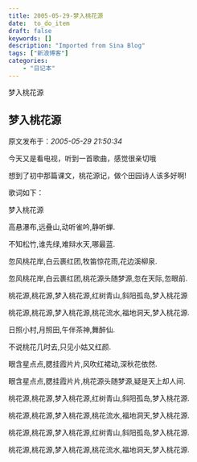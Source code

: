 ```yaml
---
title: 2005-05-29-梦入桃花源
date:  to_do_item
draft: false
keywords: []
description: "Imported from Sina Blog"
tags: ["新浪博客"]
categories: 
    - "日记本"
---
```

梦入桃花源
## 梦入桃花源

 原文发布于：*2005-05-29 21:50:34*

今天又是看电视，听到一首歌曲，感觉很亲切哦

想到了初中那篇课文，桃花源记，做个田园诗人该多好啊!

歌词如下：

梦入桃花源

高悬瀑布,远叠山,动听雀吟,静听蝉.

不知松竹,谁先绿,难辩水天,哪最蓝.

忽风桃花岸,白云裹红团,牧笛惊花雨,花边溪柳泉.

忽风桃花岸,白云裹红团,桃花源头随梦源,忽在天际,忽眼前.

桃花源,桃花源,梦入桃花源,红树青山,斜阳孤岛,梦入桃花源

桃花源,桃花源,梦入桃花源,桃花流水,福地洞天,梦入桃花源.

日照小村,月照田,午伴茶神,舞醉仙.

不说桃花几时去,只见小姑又红颜.

眼含星点点,腮挂霞片片,风吹红裙动,深秋花依然.

眼含星点点,腮挂霞片片,桃花源头随梦源,疑是天上却人间.

桃花源,桃花源,梦入桃花源,红树青山,斜阳孤岛,梦入桃花源.

桃花源,桃花源,梦入桃花源,桃花流水,福地洞天,梦入桃花源.

桃花源,桃花源,梦入桃花源,红树青山,斜阳孤岛,梦入桃花源.

桃花源,桃花源,梦入桃花源,桃花流水,福地洞天,梦入桃花源.


